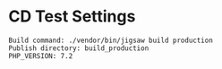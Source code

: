 CD Test Settings
================

```   
Build command: ./vendor/bin/jigsaw build production     
Publish directory: build_production     
PHP_VERSION: 7.2        
```   
